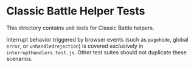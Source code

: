 # Classic Battle Helper Tests

This directory contains unit tests for Classic Battle helpers.

Interrupt behavior triggered by browser events (such as `pagehide`, global
`error`, or `unhandledrejection`) is covered exclusively in
`interruptHandlers.test.js`. Other test suites should not duplicate these
scenarios.

